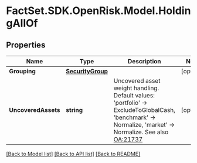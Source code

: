 # FactSet.SDK.OpenRisk.Model.HoldingAllOf

## Properties

Name | Type | Description | Notes
------------ | ------------- | ------------- | -------------
**Grouping** | [**SecurityGroup**](SecurityGroup.md) |  | [optional] 
**UncoveredAssets** | **string** | Uncovered asset weight handling. Default values: &#39;portfolio&#39; -&gt; ExcludeToGlobalCash, &#39;benchmark&#39; -&gt; Normalize, &#39;market&#39; -&gt; Normalize. See also [OA:21737](https://my.apps.factset.com/oa/pages/21737#group_normal_mix) | [optional] 

[[Back to Model list]](../README.md#documentation-for-models) [[Back to API list]](../README.md#documentation-for-api-endpoints) [[Back to README]](../README.md)

